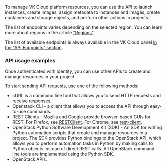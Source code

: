 To manage VK Cloud platform resources, you can use the API to launch instances, create images, assign metadata to instances and images, create containers and storage objects, and perform other actions in projects.

<warn>

The list of endpoints varies depending on the selected region. You can learn more about regions in the article ["Regions"](https://mcs.mail.ru/docs/ru/additionals/start/user-account/regions).

</warn>

The list of available endpoints is always available in the VK Cloud panel [in the "API Endpoints" section](https://mcs.mail.ru/app/project/endpoints/).

### API usage examples

Once authenticated with Identity, you can use other APIs to create and manage resources in your project.

To start sending API requests, use one of the following methods:

- cURL is a command line tool that allows you to send HTTP requests and receive responses.
- Openstack CLI - a client that allows you to access the API through easy-to-use commands.
- REST Clients - Mozilla and Google provide browser-based GUIs for REST. For Firefox, see [RESTClient](https://addons.mozilla.org/en-US/firefox/addon/restclient/). For Chrome, see [rest-client](https://code.google.com/archive/p/rest-client/).
- OpenStack Python Software Development Kit (SDK) - An SDK for writing Python automation scripts that create and manage resources in a project. The SDK provides Python bindings to the OpenStack API, which allows you to perform automation tasks in Python by making calls to Python objects instead of direct REST calls. All OpenStack command line tools are implemented using the Python SDK.
- OpenStack APIs.
